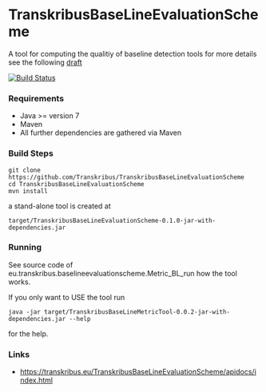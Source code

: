 # TranskribusBaseLineEvaluationScheme
A tool for computing the qualitiy of baseline detection tools for more details see the following [draft](https://github.com/Transkribus/TranskribusBaseLineEvaluationScheme/blob/master/line_metric_draft.pdf)

[![Build Status](http://dbis-halvar.uibk.ac.at/jenkins/buildStatus/icon?job=TranskribusBaseLineEvaluationScheme)](http://dbis-halvar.uibk.ac.at/jenkins/job/TranskribusBaseLineEvaluationScheme)

### Requirements
- Java >= version 7
- Maven
- All further dependencies are gathered via Maven

### Build Steps
```
git clone https://github.com/Transkribus/TranskribusBaseLineEvaluationScheme
cd TranskribusBaseLineEvaluationScheme
mvn install
```
a stand-alone tool is created at
```
target/TranskribusBaseLineEvaluationScheme-0.1.0-jar-with-dependencies.jar
```
### Running
See source code of
eu.transkribus.baselineevaluationscheme.Metric_BL_run
how the tool works.

If you only want to USE the tool run
```
java -jar target/TranskribusBaseLineMetricTool-0.0.2-jar-with-dependencies.jar --help
```
for the help.

### Links
- https://transkribus.eu/TranskribusBaseLineEvaluationScheme/apidocs/index.html
